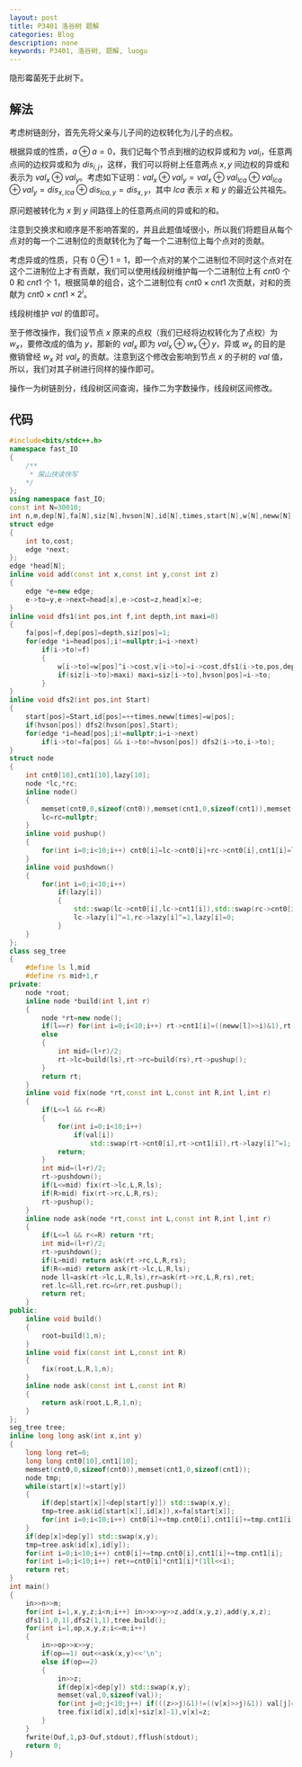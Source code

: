 ```yaml
---
layout: post
title: P3401 洛谷树 题解
categories: Blog
description: none
keywords: P3401, 洛谷树, 题解, luogu
---
```


隐形霉菌死于此树下。

## 解法

考虑树链剖分，首先先将父亲与儿子间的边权转化为儿子的点权。

根据异或的性质，$a \oplus a = 0$，我们记每个节点到根的边权异或和为 $val_i$，任意两点间的边权异或和为 $dis_{i,j}$，这样，我们可以将树上任意两点 $x,y$ 间边权的异或和表示为 $val_x \oplus val_y$。考虑如下证明：$val_x \oplus val_y = val_x \oplus val_{lca} \oplus val_{lca} \oplus val_y = dis_{x,lca} \oplus dis_{lca,y} = dis_{x,y}$，其中 $lca$ 表示 $x$ 和 $y$ 的最近公共祖先。

原问题被转化为 $x$ 到 $y$ 间路径上的任意两点间的异或和的和。

注意到交换求和顺序是不影响答案的，并且此题值域很小，所以我们将题目从每个点对的每一个二进制位的贡献转化为了每一个二进制位上每个点对的贡献。

考虑异或的性质，只有 $0 \oplus 1 = 1$，即一个点对的某个二进制位不同时这个点对在这个二进制位上才有贡献，我们可以使用线段树维护每一个二进制位上有 $cnt0$ 个 $0$ 和 $cnt1$ 个 $1$，根据简单的组合，这个二进制位有 $cnt0 \times cnt1$ 次贡献，对和的贡献为 $cnt0 \times cnt1 \times 2^i$。

线段树维护 $val$ 的值即可。

至于修改操作，我们设节点 $x$ 原来的点权（我们已经将边权转化为了点权）为 $w_x$，要修改成的值为 $y$，那新的 $val_x$ 即为 $val_x \oplus w_x \oplus y$，异或 $w_x$ 的目的是撤销曾经 $w_x$ 对 $val_x$ 的贡献。注意到这个修改会影响到节点 $x$ 的子树的 $val$ 值，所以，我们对其子树进行同样的操作即可。

操作一为树链剖分，线段树区间查询，操作二为字数操作，线段树区间修改。

## 代码

```cpp
#include<bits/stdc++.h>
namespace fast_IO
{
	/**
	 * 屎山快读快写
	*/
};
using namespace fast_IO;
const int N=30010;
int n,m,dep[N],fa[N],siz[N],hvson[N],id[N],times,start[N],w[N],neww[N],v[N],val[10];
struct edge
{
	int to,cost;
	edge *next;
};
edge *head[N];
inline void add(const int x,const int y,const int z)
{
	edge *e=new edge;
	e->to=y,e->next=head[x],e->cost=z,head[x]=e;
}
inline void dfs1(int pos,int f,int depth,int maxi=0)
{
	fa[pos]=f,dep[pos]=depth,siz[pos]=1;
	for(edge *i=head[pos];i!=nullptr;i=i->next)
		if(i->to!=f)
		{
			w[i->to]=w[pos]^i->cost,v[i->to]=i->cost,dfs1(i->to,pos,depth+1),siz[pos]+=siz[i->to];
			if(siz[i->to]>maxi) maxi=siz[i->to],hvson[pos]=i->to;
		}
}
inline void dfs2(int pos,int Start)
{
	start[pos]=Start,id[pos]=++times,neww[times]=w[pos];
	if(hvson[pos]) dfs2(hvson[pos],Start);
	for(edge *i=head[pos];i!=nullptr;i=i->next)
		if(i->to!=fa[pos] && i->to!=hvson[pos]) dfs2(i->to,i->to);
}
struct node
{
	int cnt0[10],cnt1[10],lazy[10];
	node *lc,*rc;
	inline node()
	{
		memset(cnt0,0,sizeof(cnt0)),memset(cnt1,0,sizeof(cnt1)),memset(lazy,0,sizeof(lazy));
		lc=rc=nullptr;
	}
	inline void pushup()
	{
		for(int i=0;i<10;i++) cnt0[i]=lc->cnt0[i]+rc->cnt0[i],cnt1[i]=lc->cnt1[i]+rc->cnt1[i];
	}
	inline void pushdown()
	{
		for(int i=0;i<10;i++)
			if(lazy[i])
			{
				std::swap(lc->cnt0[i],lc->cnt1[i]),std::swap(rc->cnt0[i],rc->cnt1[i]);
				lc->lazy[i]^=1,rc->lazy[i]^=1,lazy[i]=0;
			}
	}
};
class seg_tree
{
	#define ls l,mid
	#define rs mid+1,r
private:
	node *root;
	inline node *build(int l,int r)
	{
		node *rt=new node();
		if(l==r) for(int i=0;i<10;i++) rt->cnt1[i]=((neww[l]>>i)&1),rt->cnt0[i]=rt->cnt1[i]^1;
		else
		{
			int mid=(l+r)/2;
			rt->lc=build(ls),rt->rc=build(rs),rt->pushup();
		}
		return rt;
	}
	inline void fix(node *rt,const int L,const int R,int l,int r)
	{
		if(L<=l && r<=R)
		{
			for(int i=0;i<10;i++)
				if(val[i])
					std::swap(rt->cnt0[i],rt->cnt1[i]),rt->lazy[i]^=1;
			return;
		}
		int mid=(l+r)/2;
		rt->pushdown();
		if(L<=mid) fix(rt->lc,L,R,ls);
		if(R>mid) fix(rt->rc,L,R,rs);
		rt->pushup();
	}
	inline node ask(node *rt,const int L,const int R,int l,int r)
	{
		if(L<=l && r<=R) return *rt;
		int mid=(l+r)/2;
		rt->pushdown();
		if(L>mid) return ask(rt->rc,L,R,rs);
		if(R<=mid) return ask(rt->lc,L,R,ls);
		node ll=ask(rt->lc,L,R,ls),rr=ask(rt->rc,L,R,rs),ret;
		ret.lc=&ll,ret.rc=&rr,ret.pushup();
		return ret;
	}
public:
	inline void build()
	{
		root=build(1,n);
	}
	inline void fix(const int L,const int R)
	{
		fix(root,L,R,1,n);
	}
	inline node ask(const int L,const int R)
	{
		return ask(root,L,R,1,n);
	}
};
seg_tree tree;
inline long long ask(int x,int y)
{
	long long ret=0;
	long long cnt0[10],cnt1[10];
	memset(cnt0,0,sizeof(cnt0)),memset(cnt1,0,sizeof(cnt1));
	node tmp;
	while(start[x]!=start[y])
	{
		if(dep[start[x]]<dep[start[y]]) std::swap(x,y);
		tmp=tree.ask(id[start[x]],id[x]),x=fa[start[x]];
		for(int i=0;i<10;i++) cnt0[i]+=tmp.cnt0[i],cnt1[i]+=tmp.cnt1[i];
	}
	if(dep[x]>dep[y]) std::swap(x,y);
	tmp=tree.ask(id[x],id[y]);
	for(int i=0;i<10;i++) cnt0[i]+=tmp.cnt0[i],cnt1[i]+=tmp.cnt1[i];
	for(int i=0;i<10;i++) ret+=cnt0[i]*cnt1[i]*(1ll<<i);
	return ret;
}
int main()
{
	in>>n>>m;
	for(int i=1,x,y,z;i<n;i++) in>>x>>y>>z,add(x,y,z),add(y,x,z);
	dfs1(1,0,1),dfs2(1,1),tree.build();
	for(int i=1,op,x,y,z;i<=m;i++)
	{
		in>>op>>x>>y;
		if(op==1) out<<ask(x,y)<<'\n';
		else if(op==2)
		{
			in>>z;
			if(dep[x]<dep[y]) std::swap(x,y);
			memset(val,0,sizeof(val));
			for(int j=0;j<10;j++) if(((z>>j)&1)!=((v[x]>>j)&1)) val[j]=1;
			tree.fix(id[x],id[x]+siz[x]-1),v[x]=z;
		}
	}
	fwrite(Ouf,1,p3-Ouf,stdout),fflush(stdout);
	return 0;
}
```
